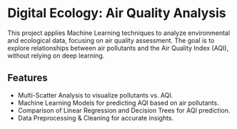 # Digital Ecology: Air Quality Analysis
This project applies Machine Learning techniques to analyze environmental and ecological data, focusing on air quality assessment. The goal is to explore relationships between air pollutants and the Air Quality Index (AQI), without relying on deep learning.

## Features
- Multi-Scatter Analysis to visualize pollutants vs. AQI.
- Machine Learning Models for predicting AQI based on air pollutants.
- Comparison of Linear Regression and Decision Trees for AQI prediction.
- Data Preprocessing & Cleaning for accurate insights.
